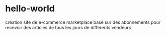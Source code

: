 # hello-world
création site de e-commerce marketplace basé sur des abonnements pour recevoir des articles de tous les jours de différents vendeurs
